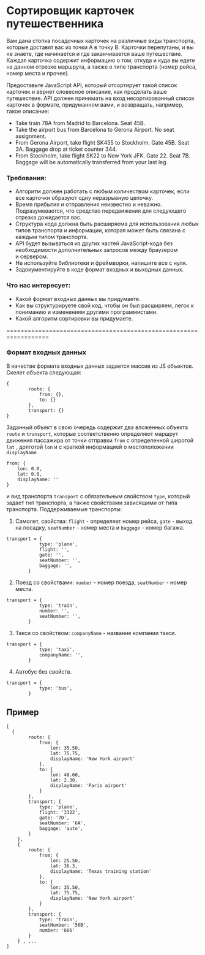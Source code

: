 # Сортировщик карточек путешественника

Вам дана стопка посадочных карточек на различные виды транспорта, которые доставят вас из точки A в точку B. Карточки перепутаны, и вы не знаете, где начинается и где заканчивается ваше путешествие. Каждая карточка содержит информацию о том, откуда и куда вы едете на данном отрезке маршрута, а также о типе транспорта (номер рейса, номер места и прочее).

Предоставьте JavaScript API, который отсортирует такой список карточек и вернет словесное описание, как проделать ваше путешествие. API должен принимать на вход несортированный список карточек в формате, придуманном вами, и возвращать, например, такое описание:

* Take train 78A from Madrid to Barcelona. Seat 45B.
* Take the airport bus from Barcelona to Gerona Airport. No seat assignment.
* From Gerona Airport, take flight SK455 to Stockholm. Gate 45B. Seat 3A. Baggage drop at ticket counter 344.
* From Stockholm, take flight SK22 to New York JFK. Gate 22. Seat 7B. Baggage will be automatically transferred from your last leg.

### Требования:

* Алгоритм должен работать с любым количеством карточек, если все карточки образуют одну неразрывную цепочку.
* Время прибытия и отправления неизвестно и неважно. Подразумевается, что средство передвижения для следующего отрезка дожидается вас.
* Структура кода должна быть расширяема для использования любых типов транспорта и информации, которая может быть связана с каждым типом транспорта.
* API будет вызываться из других частей JavaScript-кода без необходимости дополнительных запросов между браузером и сервером.
* Не используйте библиотеки и фреймворки, напишите все с нуля.
* Задокументируйте в коде формат входных и выходных данных.

### Что нас интересует:
* Какой формат входных данных вы придумаете.
* Как вы структурируете свой код, чтобы он был расширяем, легок к пониманию и изменениям другими программистами.
* Какой алгоритм сортировки вы придумаете.

==================================================================

### Формат входных данных

В качестве формата входных данных задается массив из JS объектов. Скелет объекта следующая:
```
{
        route: {
            from: {},
            to: {}
        },
        transport: {}
}
```
Заданный объект в свою очередь содержит два вложенных объекта `route` и `transport`, которые соответственно определяют маршрут движения  пассажира от точки отправки `from` с определенной широтой `lat` , долготой `lon` и с краткой информацией о местоположении `displayName`

```
from: {
    lon: 0.0,
    lat: 0.0,
    displayName: ''
}
```
и вид транспорта `transport` с обязательным свойством `type`, который задает тип транспорта, а также свойствами зависящими от типа транспорта. Поддерживаемые транспорты: 

1. Самолет, свойства: `flight` - определяет номер рейса, `gate` - выход на посадку, `seatNumber` - номер места и `baggage` - номер багажа.
```
transport = {
            type: 'plane',
            flight: '',
            gate: '',
            seatNumber: '',
            baggage: '',
        }
```
2. Поезд со свойствами: `number` - номер поезда, `seatNumber` - номер места.
```
transport = {
            type: 'train',
            number: '',
            seatNumber: '',
        }
```
3. Такси со свойством: `companyName` - название компании такси.
```
transport = {
            type: 'taxi',
            companyName: '',
        }
```
4. Автобус без свойств.
```
transport = {
            type: 'bus',
        }
```



## Пример
```
[
  {
        route: {
            from: {
                lon: 35.50,
                lat: 75.75,
                displayName: 'New York airport'
            },
            to: {
                lon: 48.60,
                lat: 2.30,
                displayName: 'Paris airport'
            }
        },
        transport: {
            type: 'plane',
            flight: '3322',
            gate: '7D',
            seatNumber: '6A',
            baggage: 'auto',
        }
    },
    {
        route: {
            from: {
                lon: 25.50,
                lat: 36.3,
                displayName: 'Texas training station'
            },
            to: {
                lon: 35.50,
                lat: 75.75,
                displayName: 'New York airport'
            }
        },
        transport: {
            type: 'train',
            seatNumber: '56B',
            number: '666'
        }
    } , ...
]
```
